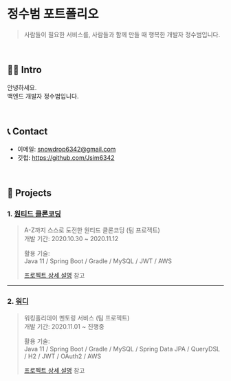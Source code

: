 # 정수범 포트폴리오
>사람들이 필요한 서비스를, 사람들과 함께 만들 때 행복한 개발자 정수범입니다.

</br>

## 👨‍💻 Intro
안녕하세요.  
백엔드 개발자 정수범입니다.

</br>

## 📞 Contact
- 이메일: snowdrop6342@gmail.com
- 깃헙: https://github.com/Jsim6342

</br>

## 📜 Projects
### 1. [원티드 클론코딩]()
>A-Z까지 스스로 도전한 원티드 클론코딩 (팀 프로젝트)  
>개발 기간: 2020.10.30 ~ 2020.11.12  
>  
>활용 기술:  
>Java 11 / Spring Boot / Gradle / MySQL / JWT / AWS   
>  
>[프로젝트 상세 설명]() 참고

---

### 2. [워디](https://github.com/Team-Wordi/Wordi)
>워킹홀리데이 멘토링 서비스 (팀 프로젝트)  
>개발 기간: 2020.11.01 ~ 진행중
>  
>활용 기술:  
>Java 11 / Spring Boot / Gradle / MySQL / Spring Data JPA / QueryDSL /
>H2 / JWT / OAuth2 / AWS 
>  
>[프로젝트 상세 설명](https://github.com/Team-Wordi/Wordi) 참고


